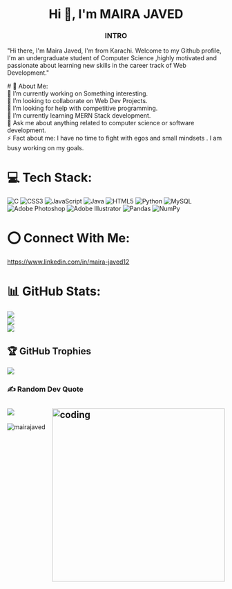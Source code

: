 
<h1 align="center">Hi 👋, I'm MAIRA JAVED</h1>
<h3 align="center">INTRO</h3>
<P>"Hi there, I'm Maira Javed, I'm from Karachi. Welcome to my Github profile, I'm an undergraduate student of Computer Science ,highly motivated and passionate about learning new skills in the career track of  Web Development."</p>
# 💫 About Me:<br>
🔭 I’m currently working on Something interesting.<br>👯 I’m looking to collaborate on Web Dev Projects.<br>🤝 I’m looking for help with competitive programming.<br>🌱 I’m currently learning MERN Stack development.<br>💬 Ask me about anything related to computer science or software development.<br>⚡ Fact about me: I have no time to fight with egos and small mindsets . I am busy working on my goals.


# 💻 Tech Stack:
![C](https://img.shields.io/badge/c-%2300599C.svg?style=plastic&logo=c&logoColor=white) ![CSS3](https://img.shields.io/badge/css3-%231572B6.svg?style=plastic&logo=css3&logoColor=white) ![JavaScript](https://img.shields.io/badge/javascript-%23323330.svg?style=plastic&logo=javascript&logoColor=%23F7DF1E) ![Java](https://img.shields.io/badge/java-%23ED8B00.svg?style=plastic&logo=java&logoColor=white) ![HTML5](https://img.shields.io/badge/html5-%23E34F26.svg?style=plastic&logo=html5&logoColor=white) ![Python](https://img.shields.io/badge/python-3670A0?style=plastic&logo=python&logoColor=ffdd54) ![MySQL](https://img.shields.io/badge/mysql-%2300f.svg?style=plastic&logo=mysql&logoColor=white) ![Adobe Photoshop](https://img.shields.io/badge/adobephotoshop-%2331A8FF.svg?style=plastic&logo=adobephotoshop&logoColor=white) ![Adobe Illustrator](https://img.shields.io/badge/adobeillustrator-%23FF9A00.svg?style=plastic&logo=adobeillustrator&logoColor=white) ![Pandas](https://img.shields.io/badge/pandas-%23150458.svg?style=plastic&logo=pandas&logoColor=white) ![NumPy](https://img.shields.io/badge/numpy-%23013243.svg?style=plastic&logo=numpy&logoColor=white)
# ⭕ Connect With Me:
https://www.linkedin.com/in/maira-javed12
<br>
# 📊 GitHub Stats:
![](https://github-readme-stats.vercel.app/api?username=Mairajaved&theme=dark&hide_border=false&include_all_commits=true&count_private=true)<br/>
![](https://github-readme-streak-stats.herokuapp.com/?user=Mairajaved&theme=dark&hide_border=false)<br/>
![](https://github-readme-stats.vercel.app/api/top-langs/?username=Mairajaved&theme=dark&hide_border=false&include_all_commits=true&count_private=true&layout=compact)

## 🏆 GitHub Trophies
![](https://github-profile-trophy.vercel.app/?username=Mairajaved&theme=chalk&no-frame=true&no-bg=false&margin-w=4)

### ✍️ Random Dev Quote
![](https://quotes-github-readme.vercel.app/api?type=vetical&theme=dark)
<img align="right" alt="coding" width="400" src="https://camo.githubusercontent.com/4aa77ea32aa4d7be626e833b160f3d8923c133cd32c34fefbdc43c8abfcff710/68747470733a2f2f63646e2e6472696262626c652e636f6d2f75736572732f323730343431342f73637265656e73686f74732f373436363930332f6d656469612f62303861623537363331366264343538326665663138396634373163643965352e676966">
---
<!-- Proudly created with GPRM ( https://gprm.itsvg.in ) -->

<p align="left"> <img src="https://komarev.com/ghpvc/?username=mairajaved&label=Profile%20views&color=0e75b6&style=flat" alt="mairajaved" /> </p>
